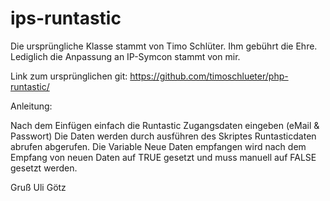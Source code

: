 # ips-runtastic
Die ursprüngliche Klasse stammt von Timo Schlüter. Ihm gebührt die Ehre.
Lediglich die Anpassung an IP-Symcon stammt von mir.

Link zum ursprünglichen git:
https://github.com/timoschlueter/php-runtastic/

Anleitung:

Nach dem Einfügen einfach die Runtastic Zugangsdaten eingeben (eMail & Passwort)
Die Daten werden durch ausführen des Skriptes Runtasticdaten abrufen abgerufen. Die Variable Neue Daten empfangen wird nach dem Empfang von neuen Daten auf TRUE gesetzt und muss manuell auf FALSE gesetzt werden.

Gruß
Uli Götz
